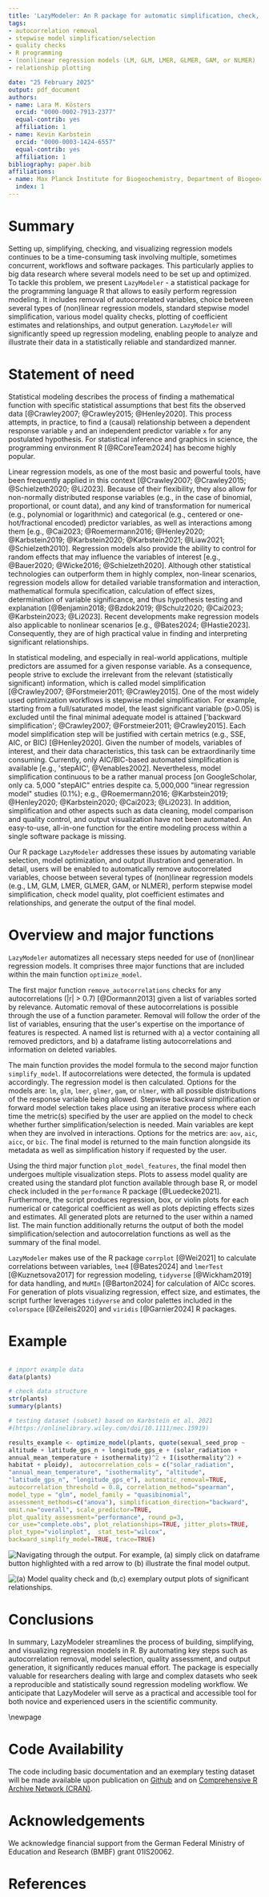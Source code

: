 ```yaml
---
title: 'LazyModeler: An R package for automatic simplification, check, and visualization of regression models'
tags:
- autocorrelation removal
- stepwise model simplification/selection
- quality checks
- R programming
- (non)linear regression models (LM, GLM, LMER, GLMER, GAM, or NLMER)
- relationship plotting

date: "25 February 2025"
output: pdf_document
authors:
- name: Lara M. Kösters
  orcid: "0000-0002-7913-2377"
  equal-contrib: yes
  affiliation: 1
- name: Kevin Karbstein
  orcid: "0000-0003-1424-6557"
  equal-contrib: yes
  affiliation: 1
bibliography: paper.bib
affiliations:
- name: Max Planck Institute for Biogeochemistry, Department of Biogeochemical Integration, Jena, Germany
  index: 1
---
```


# Summary

Setting up, simplifying, checking, and visualizing regression models continues to be a time-consuming task involving multiple, sometimes concurrent, workflows and software packages. This particularly applies to big data research where several models need to be set up and optimized. To tackle this problem, we present `LazyModeler` - a statistical package for the programming language R that allows to easily perform regression modeling. It includes removal of autocorrelated variables, choice between several types of (non)linear regression models, standard stepwise model simplification, various model quality checks, plotting of coefficient estimates and relationships, and output generation. `LazyModeler` will significantly speed up regression modeling, enabling people to analyze and illustrate their data in a statistically reliable and standardized manner.

# Statement of need

Statistical modeling describes the process of finding a mathematical function with specific statistical assumptions that best fits the observed data [@Crawley2007; @Crawley2015; @Henley2020]. This process attempts, in practice, to find a (causal) relationship between a dependent response variable `y` and an independent predictor variable `x` for any postulated hypothesis. For statistical inference and graphics in science, the programming environment R [@RCoreTeam2024] has become highly popular.

Linear regression models, as one of the most basic and powerful tools, have been frequently applied in this context [@Crawley2007; @Crawley2015; @Schielzeth2020; @Li2023]. Because of their flexibility, they also allow for non-normally distributed response variables (e.g., in the case of binomial, proportional, or count data), and any kind of transformation for numerical (e.g., polynomial or logarithmic) and categorical (e.g., centered or one-hot/fractional encoded) predictor variables, as well as interactions among them [e.g., @Cai2023; @Roemermann2016; @Henley2020; @Karbstein2019; @Karbstein2020; @Karbstein2021; @Liaw2021; @Schielzeth2010]. Regression models also provide the ability to control for random effects that may influence the variables of interest [e.g., @Bauer2020; @Wicke2016; @Schielzeth2020]. Although other statistical technologies can outperform them in highly complex, non-linear scenarios, regression models allow for detailed variable transformation and interaction, mathematical formula specification, calculation of effect sizes, determination of variable significance, and thus hypothesis testing and explanation [@Benjamin2018; @Bzdok2019; @Schulz2020; @Cai2023; @Karbstein2023; @Li2023]. Recent developments make regression models also applicable to nonlinear scenarios [e.g., @Bates2024; @Hastie2023]. Consequently, they are of high practical value in finding and interpreting significant relationships.

In statistical modeling, and especially in real-world applications, multiple predictors are assumed for a given response variable. As a consequence, people strive to exclude the irrelevant from the relevant (statistically significant) information, which is called model simplification [@Crawley2007; @Forstmeier2011; @Crawley2015]. One of the most widely used optimization workflows is stepwise model simplification. For example, starting from a full/saturated model, the least significant variable (p\>0.05) is excluded until the final minimal adequate model is attained ['backward simplification'; @Crawley2007; @Forstmeier2011; @Crawley2015]. Each model simplification step will be justified with certain metrics (e.g., SSE, AIC, or BIC) [@Henley2020]. Given the number of models, variables of interest, and their data characteristics, this task can be extraordinarily time consuming. Currently, only AIC/BIC-based automated simplification is available [e.g., 'stepAIC', @Venables2002]. Nevertheless, model simplification continuous to be a rather manual process [on GoogleScholar, only ca. 5,000 "stepAIC" entries despite ca. 5,000,000 "linear regression model" studies (0.1%); e.g., @Roemermann2016; @Karbstein2019; @Henley2020; @Karbstein2020; @Cai2023; @Li2023]. In addition, simplification and other aspects such as data cleaning, model comparison and quality control, and output visualization have not been automated. An easy-to-use, all-in-one function for the entire modeling process within a single software package is missing.

Our R package `LazyModeler` addresses these issues by automating variable selection, model optimization, and output illustration and generation. In detail, users will be enabled to automatically remove autocorrelated variables, choose between several types of (non)linear regression models (e.g., LM, GLM, LMER, GLMER, GAM, or NLMER), perform stepwise model simplification, check model quality, plot coefficient estimates and relationships, and generate the output of the final model.

# Overview and major functions

`LazyModeler` automatizes all necessary steps needed for use of (non)linear regression models. It comprises three major functions that are included within the main function `optimize_model`.

The first major function `remove_autocorrelations` checks for any autocorrelations (\|r\| \> 0.7) [@Dormann2013] given a list of variables sorted by relevance. Automatic removal of these autocorrelations is possible through the use of a function parameter. Removal will follow the order of the list of variables, ensuring that the user's expertise on the importance of features is respected. A named list is returned with a) a vector containing all removed predictors, and b) a dataframe listing autocorrelations and information on deleted variables.

The main function provides the model formula to the second major function `simplify_model`. If autocorrelations were detected, the formula is updated accordingly. The regression model is then calculated. Options for the models are: `lm`, `glm`, `lmer`, `glmer`, `gam`, or `nlmer`, with all possible distributions of the response variable being allowed. Stepwise backward simplification or forward model selection takes place using an iterative process where each time the metric(s) specified by the user are applied on the model to check whether further simplification/selection is needed. Main variables are kept when they are involved in interactions. Options for the metrics are: `aov`, `aic`, `aicc`, or `bic`. The final model is returned to the main function alongside its metadata as well as simplification history if requested by the user.

Using the third major function `plot_model_features`, the final model then undergoes multiple visualization steps. Plots to assess model quality are created using the standard plot function available through base R, or model check included in the `performance` R package [@Luedecke2021]. Furthermore, the script produces regression, box, or violin plots for each numerical or categorical coefficient as well as plots depicting effects sizes and estimates. All generated plots are returned to the user within a named list. The main function additionally returns the output of both the model simplification/selection and autocorrelation functions as well as the summary of the final model.

`LazyModeler` makes use of the R package `corrplot` [@Wei2021] to calculate correlations between variables, `lme4` [@Bates2024] and `lmerTest` [@Kuznetsova2017] for regression modeling, `tidyverse` [@Wickham2019] for data handling, and `MuMIn` [@Barton2024] for calculation of AICc scores. For generation of plots visualizing regression, effect size, and estimates, the script further leverages `tidyverse` and color palettes included in the `colorspace` [@Zeileis2020] and `viridis` [@Garnier2024] R packages.

# Example

``` r

# import example data
data(plants)

# check data structure
str(plants)
summary(plants)

# testing dataset (subset) based on Karbstein et al. 2021
#(https://onlinelibrary.wiley.com/doi/10.1111/mec.15919)

results_example <- optimize_model(plants, quote(sexual_seed_prop ~
altitude + latitude_gps_n + longitude_gps_e + (solar_radiation +
annual_mean_temperature + isothermality)^2 + I(isothermality^2) +
habitat + ploidy),  autocorrelation_cols = c("solar_radiation",
"annual_mean_temperature", "isothermality", "altitude",
"latitude_gps_n", "longitude_gps_e"), automatic_removal=TRUE,
autocorrelation_threshold = 0.8, correlation_method="spearman",
model_type = "glm", model_family = "quasibinomial",
assessment_methods=c("anova"), simplification_direction="backward",
omit.na="overall", scale_predictor=TRUE,
plot_quality_assessment="performance", round_p=3,
cor_use="complete.obs", plot_relationships=TRUE, jitter_plots=TRUE,
plot_type="violinplot",  stat_test="wilcox",
backward_simplify_model=TRUE, trace=TRUE)
```

![Navigating through the output. For example, (a) simply click on dataframe button highlighted with a red arrow to (b) illustrate the final model output.](assets/figure1.png)

![(a) Model quality check and (b,c) exemplary output plots of significant relationships.](assets/figure2.png)

# Conclusions

In summary, LazyModeler streamlines the process of building, simplifying, and visualizing regression models in R. By automating key steps such as autocorrelation removal, model selection, quality assessment, and output generation, it significantly reduces manual effort. The package is especially valuable for researchers dealing with large and complex datasets who seek a reproducible and statistically sound regression modeling workflow. We anticipate that LazyModeler will serve as a practical and accessible tool for both novice and experienced users in the scientific community.

\newpage

# Code Availability

The code including basic documentation and an exemplary testing dataset will be made available upon publication on [Github](https://github.com/LMKoesters/LazyModeler) and on [Comprehensive R Archive Network (CRAN)](https://cran.r-project.org).

# Acknowledgements

We acknowledge financial support from the German Federal Ministry of Education and Research (BMBF) grant 01IS20062.

# References
